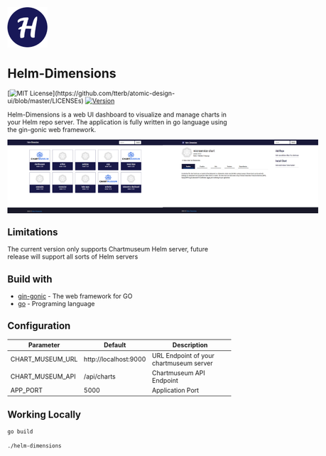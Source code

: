 <img src="./static/img/icons/apple-touch-icon.png" height="90" width="90">

# Helm-Dimensions

[![MIT License](https://img.shields.io/apm/l/atomic-design-ui.svg?)](https://github.com/tterb/atomic-design-ui/blob/master/LICENSEs)
[![Version](https://badge.fury.io/gh/tterb%2FHyde.svg)](https://badge.fury.io/gh/tterb%2FHyde)

Helm-Dimensions is a web UI dashboard to visualize and manage charts in your Helm repo server. The application is fully written in go language using the gin-gonic web framework.

<div style="display:flex"><img src="./docs/dashboard2.PNG" width="350">
<img src="./docs/details-page.PNG" width="350"></div>

## Limitations
The current version only supports Chartmuseum Helm server, future release will support all sorts of Helm servers

## Build with

* [gin-gonic](https://gin-gonic.com/) - The web framework for GO
* [go](https://golang.org/) - Programing language

## Configuration

| Parameter          | Default                  | Description          |
| ------------------ | ------------------------ | ---------------------|
|CHART_MUSEUM_URL    | http://localhost:9000    |  URL Endpoint of your chartmuseum server |
|CHART_MUSEUM_API    | /api/charts              |  Chartmuseum API Endpoint                |
|APP_PORT            | 5000                     |  Application Port                        |

## Working Locally

```
go build

./helm-dimensions
```

